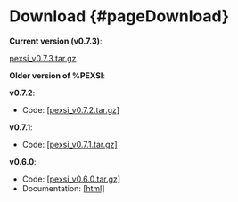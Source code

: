 Download       {#pageDownload}
========


**Current version (v0.7.3)**:

<a href="https://math.berkeley.edu/~linlin/pexsi/download/download.php?file=pexsi_v0.7.3.tar.gz">pexsi_v0.7.3.tar.gz</a>


**Older version of %PEXSI**:

**v0.7.2**:

- Code: <a href="https://math.berkeley.edu/~linlin/pexsi/download/download.php?file=pexsi_v0.7.2.tar.gz">[pexsi_v0.7.2.tar.gz]</a>

**v0.7.1**:

- Code: <a href="https://math.berkeley.edu/~linlin/pexsi/download/download.php?file=pexsi_v0.7.1.tar.gz">[pexsi_v0.7.1.tar.gz]</a>
<!--
- Documentation: <a href="https://math.berkeley.edu/~linlin/pexsi/download/doc_v0.7.1">[html]</a>
-->


**v0.6.0**:

- Code: <a href="https://math.berkeley.edu/~linlin/pexsi/download/download.php?file=pexsi_v0.6.0.tar.gz">[pexsi_v0.6.0.tar.gz]</a>
- Documentation: <a href="https://math.berkeley.edu/~linlin/pexsi/download/doc_v0.6.0">[html]</a>

